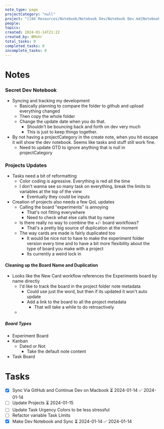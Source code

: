 ```yaml
---
note_type: page
projectCategory: "null"
project: "[[04 Resources/Notebook/Notebook Dev/Notebook Dev.md|Notebook Dev]]"
people: 
topics: 
created: 2024-01-14T21:22
created_by: BMohr
total_tasks: 0
completed_tasks: 0
incomplete_tasks: 0
---
```

# Notes

### Secret Dev Notebook
- Syncing and tracking my development
	- Basically planning to compare the folder to github and upload everything changed
	- Then copy the whole folder
	- Change the update date when you do that. 
		- Shouldn't be bouncing back and forth on dev very much
		- This is just to keep things together. 
- By not having a projectCategory in the create note, when you hit escape it will show the dev notebook. Seems like tasks and stuff still work fine.
	- Need to update GTD to ignore anything that is null in projectCategory

### Projects Updates 
- Tasks need a bit of reformatting
	- Color coding is agressive. Everything is red all the time
	- I don't wanna see so many task on everything, break the limits to variables at the top of the view
		- Eventually they could be inputs
- Creation of projects also needs a few QoL updates
	- Calling the board "experiments" is annoying
		- That's not fitting everywhere 
		- Need to check what else calls that by name
	- Is there really no way to combine the +/- board workflows?
		- That's a pretty big source of duplication at the moment
	- The way cards are made is fairly duplicated too
		- It would be nice not to have to make the experiment folder version every time and to have a bit more flexibility about the type of board you make with a project
		- Its currently a weird lock in

#### Cleaning up the Board Name and Duplication
- Looks like the New Card workflow references the Experiments board by name directly
	- I'd like to track the board in the project folder note metadata
		- Could use just the word, but then if its updated it won't auto update
		- Add a link to the board to all the project metadata
			- That will take a while to do retroactively
	-  

##### Board Types
- Experiment Board
- Kanban
	- Dated or Not
		- Take the default note content
- Task Board

# Tasks
- [x] Sync Via GitHub and Continue Dev on Macbook ⏳ 2024-01-14 ✅ 2024-01-14
- [ ] Update Projects ⏳ 2024-01-15
- [ ] Update Task Urgency Colors to be less stressful 
- [ ] Refactor variable Task Limits  
- [x] Make Dev Notebook and Sync ⏳ 2024-01-14 ✅ 2024-01-14
